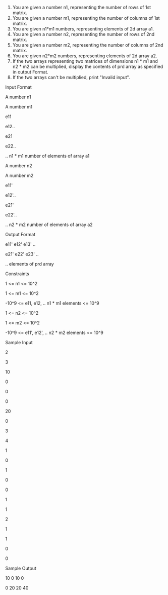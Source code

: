 1. You are given a number n1, representing the number of rows of 1st matrix.
2. You are given a number m1, representing the number of columns of 1st matrix.
3. You are given n1*m1 numbers, representing elements of 2d array a1.
4. You are given a number n2, representing the number of rows of 2nd matrix.
5. You are given a number m2, representing the number of columns of 2nd matrix.
6. You are given n2*m2 numbers, representing elements of 2d array a2.
7. If the two arrays representing two matrices of dimensions n1 * m1 and n2 * m2 can be multiplied, display the contents of prd array as specified in output Format.
8. If the two arrays can't be multiplied, print "Invalid input".

Input Format

A number n1

A number m1

e11

e12..

e21

e22..

.. n1 * m1 number of elements of array a1

A number n2

A number m2

e11'

e12'..

e21'

e22'..

.. n2 * m2 number of elements of array a2

Output Format

e11' e12' e13' ..

e21' e22' e23' ..

.. elements of prd array

Constraints

1 <= n1 <= 10^2

1 <= m1 <= 10^2

-10^9 <= e11, e12, .. n1 * m1 elements <= 10^9

1 <= n2 <= 10^2

1 <= m2 <= 10^2

-10^9 <= e11', e12', .. n2 * m2 elements <= 10^9

Sample Input

2

3

10

0

0

0

20

0

3

4

1

0

1

0

0

1

1

2

1

1

0

0

Sample Output

10 0 10 0

0 20 20 40
